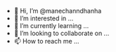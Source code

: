 - 👋 Hi, I’m @manechanndhanha
- 👀 I’m interested in ...
- 🌱 I’m currently learning ...
- 💞️ I’m looking to collaborate on ...
- 📫 How to reach me ...

<!---
manechanndhanha/manechanndhanha is a ✨ special ✨ repository because its `README.md` (this file) appears on your GitHub profile.
You can click the Preview link to take a look at your changes.
--->
